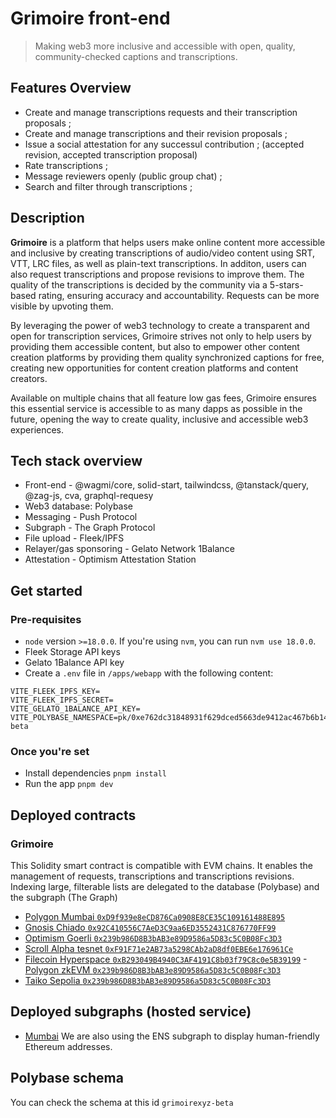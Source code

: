 # Grimoire front-end

> Making web3 more inclusive and accessible with open, quality, community-checked captions and transcriptions.

## Features Overview
- Create and manage transcriptions requests and their transcription proposals ;
- Create and manage transcriptions and their revision proposals ;
- Issue a social attestation for any successul contribution ; (accepted revision, accepted transcription proposal)
- Rate transcriptions ;
- Message reviewers openly (public group chat) ;
- Search and filter through transcriptions ;


## Description

**Grimoire** is a platform that helps users make online content more accessible and inclusive by creating transcriptions of audio/video content using SRT, VTT, LRC files, as well as plain-text transcriptions. In additon, users can also request transcriptions and propose revisions to improve them. The quality of the transcriptions is decided by the community via a 5-stars-based rating, ensuring accuracy and accountability. Requests can be more visible by upvoting them.

By leveraging the power of web3 technology to create a transparent and open for transcription services, Grimoire strives not only to help users by providing them accessible content, but also to empower other content creation platforms by providing them quality synchronized captions for free, creating new opportunities for content creation platforms and content creators.

Available on multiple chains that all feature low gas fees, Grimoire ensures this essential service is accessible to as many dapps as possible in the future, opening the way to create quality, inclusive and accessible web3 experiences.

## Tech stack overview

* Front-end - @wagmi/core, solid-start, tailwindcss, @tanstack/query, @zag-js, cva, graphql-requesy
* Web3 database: Polybase
* Messaging - Push Protocol
* Subgraph - The Graph Protocol
* File upload - Fleek/IPFS
* Relayer/gas sponsoring - Gelato Network 1Balance
* Attestation - Optimism Attestation Station

## Get started

### Pre-requisites

- `node` version `>=18.0.0`. If you're using `nvm`, you can run `nvm use 18.0.0`.
- Fleek Storage API keys
- Gelato 1Balance API key
- Create a `.env` file in `/apps/webapp` with the following content:

```
VITE_FLEEK_IPFS_KEY=
VITE_FLEEK_IPFS_SECRET=
VITE_GELATO_1BALANCE_API_KEY=
VITE_POLYBASE_NAMESPACE=pk/0xe762dc31848931f629dced5663de9412ac467b6b1475b99134dd41a51ca1e52ae61e096fcccae25ae11c80550cfbadebb3dcf69c639e762dcbdad4d6fe508a6e/grimoirexyz-beta
```

### Once you're set

- Install dependencies `pnpm install`
- Run the app `pnpm dev`

## Deployed contracts

### Grimoire

This Solidity smart contract is compatible with EVM chains. It enables the management of requests, transcriptions and transcriptions revisions. Indexing large, filterable lists are delegated to the database (Polybase) and the subgraph (The Graph)

- [Polygon Mumbai `0xD9f939e8eCD876Ca0908E8CE35C109161488E895`](https://mumbai.polygonscan.com/address/0xD9f939e8eCD876Ca0908E8CE35C109161488E895)
- [Gnosis Chiado `0x92C410556C7AeD3C9aa6ED3552431C876770FF99`](https://repo.sourcify.dev/contracts/full_match/10200/0x92C410556C7AeD3C9aa6ED3552431C876770FF99/)
- [Optimism Goerli `0x239b986D8B3bAB3e89D9586a5D83c5C0B08Fc3D3`](https://repo.sourcify.dev/contracts/full_match/420/0x239b986D8B3bAB3e89D9586a5D83c5C0B08Fc3D3/)
- [Scroll Alpha tesnet `0xF91F71e2AB73a5298CAb2aD8df0EBE6e176961Ce`](https://blockscout.scroll.io/address/0xF91F71e2AB73a5298CAb2aD8df0EBE6e176961Ce)
- [Filecoin Hyperspace `0xB293049B4940C3AF4191C8b03f79C8c0e5B39199`](https://w3s.link/ipfs/bafkreighmwwfhnothnmw53y2fz5xesjr5d7lpxz5oavcg5h76geg42dp4m)
-[Polygon zkEVM `0x239b986D8B3bAB3e89D9586a5D83c5C0B08Fc3D3`](https://explorer.public.zkevm-test.net/address/0x239b986D8B3bAB3e89D9586a5D83c5C0B08Fc3D3) 
- [Taiko Sepolia  `0x239b986D8B3bAB3e89D9586a5D83c5C0B08Fc3D3`](https://sepolia.etherscan.io/address/0x239b986D8B3bAB3e89D9586a5D83c5C0B08Fc3D3)


## Deployed subgraphs (hosted service)
- [Mumbai](https://thegraph.com/hosted-service/subgraph/timotejgerzelj/grimoire-subgraph)
We are also using the ENS subgraph to display human-friendly Ethereum addresses.

## Polybase schema
You can check the schema at this id `grimoirexyz-beta`